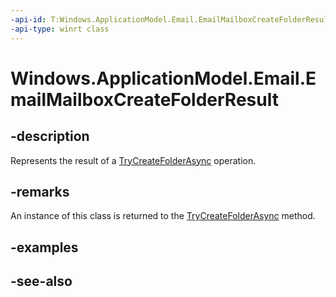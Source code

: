 ```yaml
---
-api-id: T:Windows.ApplicationModel.Email.EmailMailboxCreateFolderResult
-api-type: winrt class
---
```


<!-- Class syntax.
public class EmailMailboxCreateFolderResult : Windows.ApplicationModel.Email.IEmailMailboxCreateFolderResult
-->

# Windows.ApplicationModel.Email.EmailMailboxCreateFolderResult

## -description
Represents the result of a [TryCreateFolderAsync](emailmailbox_trycreatefolderasync.md) operation.

## -remarks
An instance of this class is returned to the [TryCreateFolderAsync](emailmailbox_trycreatefolderasync.md) method.

## -examples

## -see-also
